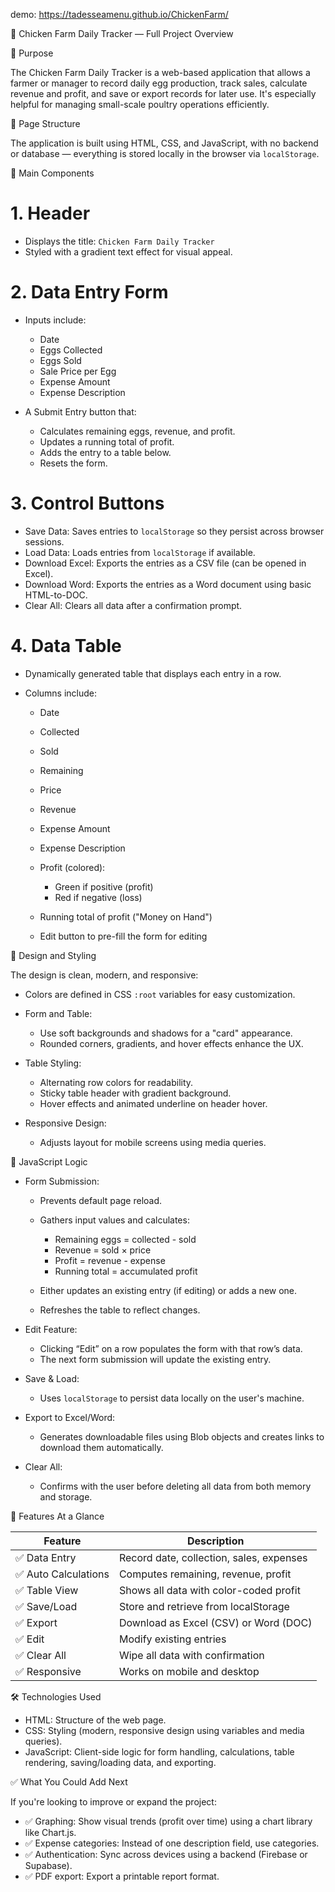 demo: https://tadesseamenu.github.io/ChickenFarm/

 🐔 Chicken Farm Daily Tracker — Full Project Overview



 📌 Purpose

The Chicken Farm Daily Tracker is a web-based application that allows a farmer or manager to record daily egg production, track sales, calculate revenue and profit, and save or export records for later use. It's especially helpful for managing small-scale poultry operations efficiently.



 🧱 Page Structure

The application is built using HTML, CSS, and JavaScript, with no backend or database — everything is stored locally in the browser via `localStorage`.



 🔧 Main Components

# 1. Header

* Displays the title: `Chicken Farm Daily Tracker`
* Styled with a gradient text effect for visual appeal.



# 2. Data Entry Form

* Inputs include:

  * Date
  * Eggs Collected
  * Eggs Sold
  * Sale Price per Egg
  * Expense Amount
  * Expense Description
* A Submit Entry button that:

  * Calculates remaining eggs, revenue, and profit.
  * Updates a running total of profit.
  * Adds the entry to a table below.
  * Resets the form.



# 3. Control Buttons

* Save Data: Saves entries to `localStorage` so they persist across browser sessions.
* Load Data: Loads entries from `localStorage` if available.
* Download Excel: Exports the entries as a CSV file (can be opened in Excel).
* Download Word: Exports the entries as a Word document using basic HTML-to-DOC.
* Clear All: Clears all data after a confirmation prompt.



# 4. Data Table

* Dynamically generated table that displays each entry in a row.
* Columns include:

  * Date
  * Collected
  * Sold
  * Remaining
  * Price
  * Revenue
  * Expense Amount
  * Expense Description
  * Profit (colored):

    * Green if positive (profit)
    * Red if negative (loss)
  * Running total of profit ("Money on Hand")
  * Edit button to pre-fill the form for editing



 🎨 Design and Styling

The design is clean, modern, and responsive:

* Colors are defined in CSS `:root` variables for easy customization.
* Form and Table:

  * Use soft backgrounds and shadows for a "card" appearance.
  * Rounded corners, gradients, and hover effects enhance the UX.
* Table Styling:

  * Alternating row colors for readability.
  * Sticky table header with gradient background.
  * Hover effects and animated underline on header hover.
* Responsive Design:

  * Adjusts layout for mobile screens using media queries.



 🧠 JavaScript Logic

* Form Submission:

  * Prevents default page reload.
  * Gathers input values and calculates:

    * Remaining eggs = collected - sold
    * Revenue = sold × price
    * Profit = revenue - expense
    * Running total = accumulated profit
  * Either updates an existing entry (if editing) or adds a new one.
  * Refreshes the table to reflect changes.

* Edit Feature:

  * Clicking “Edit” on a row populates the form with that row’s data.
  * The next form submission will update the existing entry.

* Save & Load:

  * Uses `localStorage` to persist data locally on the user's machine.

* Export to Excel/Word:

  * Generates downloadable files using Blob objects and creates links to download them automatically.

* Clear All:

  * Confirms with the user before deleting all data from both memory and storage.



 🚀 Features At a Glance

| Feature             | Description                               |
| ---------------------| -----------------------------------------|
| ✅ Data Entry        | Record date, collection, sales, expenses |
| ✅ Auto Calculations | Computes remaining, revenue, profit      |
| ✅ Table View        | Shows all data with color-coded profit   |
| ✅ Save/Load         | Store and retrieve from localStorage     |
| ✅ Export            | Download as Excel (CSV) or Word (DOC)    |
| ✅ Edit              | Modify existing entries                  |
| ✅ Clear All         | Wipe all data with confirmation          |
| ✅ Responsive        | Works on mobile and desktop              |



 🛠 Technologies Used

* HTML: Structure of the web page.
* CSS: Styling (modern, responsive design using variables and media queries).
* JavaScript: Client-side logic for form handling, calculations, table rendering, saving/loading data, and exporting.



 ✅ What You Could Add Next

If you're looking to improve or expand the project:

* ✅ Graphing: Show visual trends (profit over time) using a chart library like Chart.js.
* ✅ Expense categories: Instead of one description field, use categories.
* ✅ Authentication: Sync across devices using a backend (Firebase or Supabase).
* ✅ PDF export: Export a printable report format.
